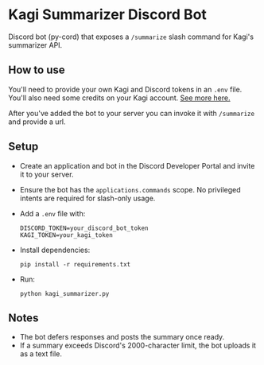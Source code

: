 # Kagi Summarizer Discord Bot

Discord bot (py-cord) that exposes a `/summarize` slash command for Kagi's summarizer API.

## How to use

You'll need to provide your own Kagi and Discord tokens in an `.env` file. You'll also need some credits on your Kagi account. [See more here.](https://help.kagi.com/kagi/api/summarizer.html)

After you've added the bot to your server you can invoke it with `/summarize` and provide a url.

## Setup

- Create an application and bot in the Discord Developer Portal and invite it to your server.
- Ensure the bot has the `applications.commands` scope. No privileged intents are required for slash-only usage.
- Add a `.env` file with:

  ```
  DISCORD_TOKEN=your_discord_bot_token
  KAGI_TOKEN=your_kagi_token
  ```

- Install dependencies:

  ```
  pip install -r requirements.txt
  ```

- Run:

  ```
  python kagi_summarizer.py
  ```

## Notes

- The bot defers responses and posts the summary once ready.
- If a summary exceeds Discord's 2000-character limit, the bot uploads it as a text file.
